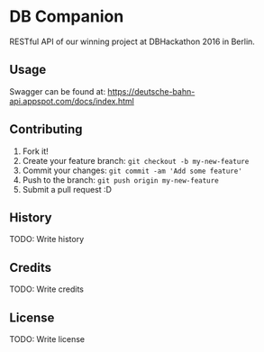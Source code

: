 # DB Companion

RESTful API of our winning project at DBHackathon 2016 in Berlin.

## Usage

Swagger can be found at: https://deutsche-bahn-api.appspot.com/docs/index.html

## Contributing

1. Fork it!
2. Create your feature branch: `git checkout -b my-new-feature`
3. Commit your changes: `git commit -am 'Add some feature'`
4. Push to the branch: `git push origin my-new-feature`
5. Submit a pull request :D

## History

TODO: Write history

## Credits

TODO: Write credits

## License

TODO: Write license
